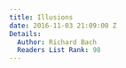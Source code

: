 ```yaml
---
title: Illusions
date: 2016-11-03 21:09:00 Z
Details:
  Author: Richard Bach
  Readers List Rank: 98
---
```


